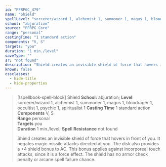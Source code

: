 ```yaml
---
id: "PFRPGC_479"
name: "Shield"
spellLevel: "sorcerer/wizard 1, alchemist 1, summoner 1, magus 1, bloodrager 1, occultist 1, psychic 1, spiritualist 1"
school: "abjuration"
source: "PFRPG Core"
range: "personal"
castingTime: "1 standard action"
components: "V, S"
targets: "you"
duration: "1 min./level"
saveType: ""
sr: "not found"
description: "Shield creates an invisible shield of force that hovers in front of you. It negates magic missile attacks directed at you. The disk also provides a +4 shield bonus to AC. This bonus applies against incorporeal touch attacks, since it is a force effect. The shield has no armor check penalty or arcane spell failure chance."
known: false
cssclasses:
  - hide-title
  - hide-properties
---
```


> [!spellbook-spell-block] Shield
> **School:** abjuration; **Level** sorcerer/wizard 1, alchemist 1, summoner 1, magus 1, bloodrager 1, occultist 1, psychic 1, spiritualist 1
> **Casting Time** 1 standard action  
> **Components** V, S  
> **Range** personal  
> **Targets** you  
> **Duration** 1 min./level; **Spell Resistance** not found
> 
> Shield creates an invisible shield of force that hovers in front of you. It negates magic missile attacks directed at you. The disk also provides a +4 shield bonus to AC. This bonus applies against incorporeal touch attacks, since it is a force effect. The shield has no armor check penalty or arcane spell failure chance.